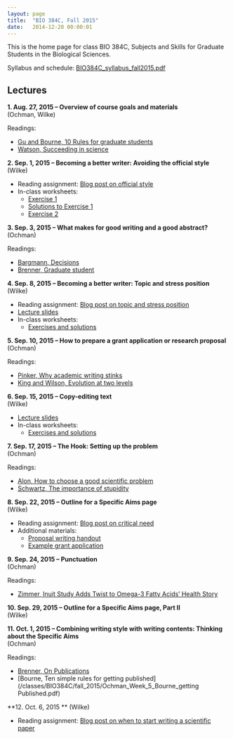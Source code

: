 ```yaml
---
layout: page
title:  "BIO 384C, Fall 2015"
date:   2014-12-20 00:00:01
---
```

This is the home page for class BIO 384C, Subjects and Skills for Graduate Students in the Biological Sciences.

Syllabus and schedule: [BIO384C_syllabus_fall2015.pdf](/classes/BIO384C/fall_2015/BIO384C_syllabus_fall2015.pdf)

## Lectures
**1. Aug. 27, 2015 – Overview of course goals and materials**  
(Ochman, Wilke)

Readings:

  - [Gu and Bourne, 10 Rules for graduate students](/classes/BIO384C/fall_2015/Ochman_Week1_Gu_Bourne_rules_for_grad_students.pdf)
  - [Watson, Succeeding in science](/classes/BIO384C/fall_2015/Ochman_Week1_Watson_Rules_of_thumb.pdf)

**2. Sep. 1, 2015 – Becoming a better writer: Avoiding the official style**  
(Wilke)

* Reading assignment: [Blog post on official style](http://serialmentor.com/blog/2015/8/26/avoiding-the-official-style/)
* In-class worksheets:
    - [Exercise 1](/classes/BIO384C/fall_2015/class02_Ex1_official_style.pdf)
    - [Solutions to Exercise 1](/classes/BIO384C/fall_2015/class02_Ex1_official_style_solutions.pdf)
    - [Exercise 2](/classes/BIO384C/fall_2015/class02_Ex2_sentence_length.pdf)

**3. Sep. 3, 2015 – What makes for good writing and a good abstract?**  
(Ochman)

Readings:

  - [Bargmann, Decisions](/classes/BIO384C/fall_2015/Ochman_Week2_Bargmann_decisions.pdf)
  - [Brenner, Graduate student](/classes/BIO384C/fall_2015/Ochman_Week2_grad_student.pdf)
    
**4. Sep. 8, 2015 –  Becoming a better writer: Topic and stress position**  
(Wilke)

* Reading assignment: [Blog post on topic and stress position](http://serialmentor.com/blog/2013/9/26/writing-paragraphs-that-make-sensethe-topic-and-the-stress-position/)
* [Lecture slides](/classes/BIO384C/fall_2015/class04.pdf)
* In-class worksheets:
    - [Exercises and solutions](/classes/BIO384C/fall_2015/class04_Ex_topic_and_stress.pdf)

**5. Sep. 10, 2015 – How to prepare a grant application or research proposal**  
(Ochman)

Readings:

  - [Pinker, Why academic writing stinks](/classes/BIO384C/fall_2015/Ochman_Week3_PinkerBooklet.pdf)
  - [King and Wilson, Evolution at two levels](/classes/BIO384C/fall_2015/Ochman_Week3_KingWilson_1975.pdf)

**6. Sep. 15, 2015 – Copy-editing text**  
(Wilke)

* [Lecture slides](/classes/BIO384C/fall_2015/class06.pdf)
* In-class worksheets:
    - [Exercises and solutions](/classes/BIO384C/fall_2015/class06_Ex_copy_editing.pdf)

**7. Sep. 17, 2015 – The Hook: Setting up the problem**  
(Ochman)

Readings:

  - [Alon, How to choose a good scientific problem](/classes/BIO384C/fall_2015/Ochman_Week4_HowToChooseGoodProblem.pdf)
  - [Schwartz, The importance of stupidity](/classes/BIO384C/fall_2015/Ochman_Week4_ImportanceofStupidity.pdf)

**8. Sep. 22, 2015 – Outline for a Specific Aims page**  
(Wilke)

* Reading assignment: [Blog post on critical need](http://serialmentor.com/blog/2013/10/17/the-critical-need-in-a-grant-application/)
* Additional materials:
    - [Proposal writing handout](/classes/BIO384C/fall_2015/class08_ProposalWritingCheatSheet.pdf)
    - [Example grant application](/classes/BIO384C/fall_2015/class08_NIH_R01_example.pdf)

**9. Sep. 24, 2015 – Punctuation**  
(Ochman)

Readings:

  - [Zimmer, Inuit Study Adds Twist to Omega-3 Fatty Acids’ Health Story](http://www.nytimes.com/2015/09/22/science/inuit-study-adds-twist-to-omega-3-fatty-acids-health-story.html)


**10. Sep. 29, 2015 – Outline for a Specific Aims page, Part II**  
(Wilke)



**11. Oct. 1, 2015 –  Combining writing style with writing contents: Thinking about the Specific Aims**  
(Ochman)

Readings:

  - [Brenner, On Publications](/classes/BIO384C/fall_2015/Ochman_Week_5_Brenner_OnPublications.pdf)
  - [Bourne, Ten simple rules for getting published](/classes/BIO384C/fall_2015/Ochman_Week_5_Bourne_getting Published.pdf)


**12. Oct. 6, 2015 **
(Wilke)

* Reading assignment: [Blog post on when to start writing a scientific paper](http://serialmentor.com/blog/2013/8/26/when-should-you-stop-doing-science-and-start-writing-a-paper/)
